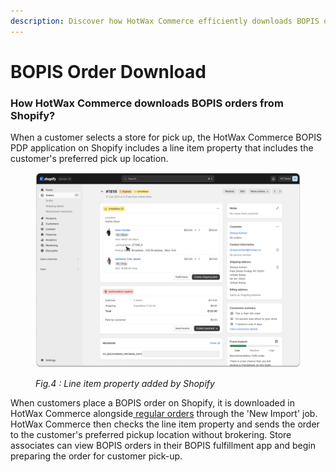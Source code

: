 ```yaml
---
description: Discover how HotWax Commerce efficiently downloads BOPIS orders from Shopify.
---
```


# BOPIS Order Download

### How HotWax Commerce downloads BOPIS orders from Shopify?

When a customer selects a store for pick up, the HotWax Commerce BOPIS PDP application on Shopify includes a line item property that includes the customer's preferred pick up location.

<figure><img src="../../.gitbook/assets/30_c.png" alt=""><figcaption><p><em>Fig.4 : Line item property added by Shopify</em></p></figcaption></figure>

When customers place a BOPIS order on Shopify, it is downloaded in HotWax Commerce alongside[ regular orders](../how-are-orders-downloaded-from-shopify-to-hotwax-commerce.md) through the 'New Import' job. HotWax Commerce then checks the line item property and sends the order to the customer's preferred pickup location without brokering. Store associates can view BOPIS orders in their BOPIS fulfillment app and begin preparing the order for customer pick-up.
